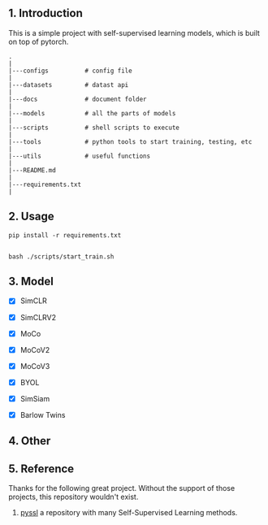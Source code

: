 ## 1. Introduction
This is a simple project with self-supervised learning models, which is built on top of pytorch.

```
.
|
|---configs          # config file
|
|---datasets         # datast api
|
|---docs             # document folder
|
|---models           # all the parts of models
|
|---scripts          # shell scripts to execute
|
|---tools            # python tools to start training, testing, etc
|
|---utils            # useful functions
|
|---README.md
|
|---requirements.txt
|
```

## 2. Usage
```
pip install -r requirements.txt


bash ./scripts/start_train.sh

```


## 3. Model
- [x] SimCLR
- [x] SimCLRV2
- [x] MoCo
- [x] MoCoV2
- [x] MoCoV3
- [x] BYOL
- [x] SimSiam
- [x] Barlow Twins


## 4. Other


## 5. Reference
Thanks for the following great project. Without the support of those projects, this repository wouldn't exist.
1. [pyssl](https://github.com/giakou4/pyssl)  a repository with many Self-Supervised Learning methods.
